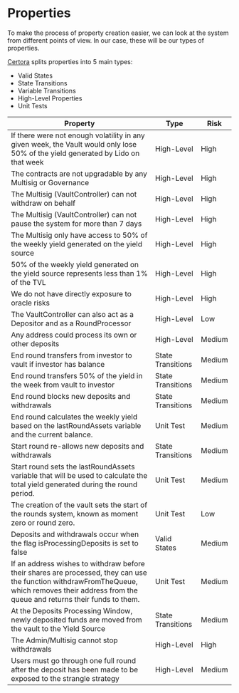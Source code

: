 # Properties

To make the process of property creation easier, we can look at the system from different points of view. In our case, these will be our types of properties.

[Certora](https://github.com/Certora/Tutorials/blob/master/06.Lesson_ThinkingProperties/Categorizing_Properties.pdf) splits properties into 5 main types:

- Valid States
- State Transitions
- Variable Transitions
- High-Level Properties
- Unit Tests

| Property                                                                                                                                                                                        | Type              | Risk   |
| ----------------------------------------------------------------------------------------------------------------------------------------------------------------------------------------------- | ----------------- | ------ |
| If there were not enough volatility in any given week, the Vault would only lose 50% of the yield generated by Lido on that week                                                                | High-Level        | High   |
| The contracts are not upgradable by any Multisig or Governance                                                                                                                                  | High-Level        | High   |
| The Multisig (VaultController) can not withdraw on behalf                                                                                                                                       | High-Level        | High   |
| The Multisig (VaultController) can not pause the system for more than 7 days                                                                                                                    | High-Level        | High   |
| The Multisig only have access to 50% of the weekly yield generated on the yield source                                                                                                          | High-Level        | High   |
| 50% of the weekly yield generated on the yield source represents less than 1% of the TVL                                                                                                        | High-Level        | High   |
| We do not have directly exposure to oracle risks                                                                                                                                                | High-Level        | High   |
| The VaultController can also act as a Depositor and as a RoundProcessor                                                                                                                         | High-Level        | Low    |
| Any address could process its own or other deposits                                                                                                                                             | High-Level        | Medium |
| End round transfers from investor to vault if investor has balance                                                                                                                              | State Transitions | Medium |
| End round transfers 50% of the yield in the week from vault to investor                                                                                                                         | State Transitions | Medium |
| End round blocks new deposits and withdrawals                                                                                                                                                   | State Transitions | Medium |
| End round calculates the weekly yield based on the lastRoundAssets variable and the current balance.                                                                                            | Unit Test         | Medium |
| Start round re-allows new deposits and withdrawals                                                                                                                                              | State Transitions | Medium |
| Start round sets the lastRoundAssets variable that will be used to calculate the total yield generated during the round period.                                                                 | Unit Test         | Medium |
| The creation of the vault sets the start of the rounds system, known as moment zero or round zero.                                                                                              | Unit Test         | Low    |
| Deposits and withdrawals occur when the flag isProcessingDeposits is set to false                                                                                                               | Valid States      | Medium |
| If an address wishes to withdraw before their shares are processed, they can use the function withdrawFromTheQueue, which removes their address from the queue and returns their funds to them. | Unit Test         | Medium |
| At the Deposits Processing Window, newly deposited funds are moved from the vault to the Yield Source                                                                                           | State Transitions | Medium |
| The Admin/Multisig cannot stop withdrawals                                                                                                                                                      | High-Level        | High   |
| Users must go through one full round after the deposit has been made to be exposed to the strangle strategy                                                                                     | High-Level        | Medium |
